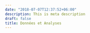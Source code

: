 ```yaml
---
date: "2018-07-07T12:37:52+06:00"
description: This is meta description
draft: false
title: Données et Analyses
---
```

